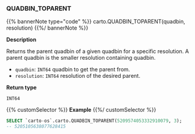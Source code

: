 ### QUADBIN_TOPARENT

{{% bannerNote type="code" %}}
carto.QUADBIN_TOPARENT(quadbin, resolution)
{{%/ bannerNote %}}

**Description**

Returns the parent quadbin of a given quadbin for a specific resolution. A parent quadbin is the smaller resolution containing quadbin.

* `quadbin`: `INT64` quadbin to get the parent from.
* `resolution`: `INT64` resolution of the desired parent.

**Return type**

`INT64`

{{% customSelector %}}
**Example**
{{%/ customSelector %}}

```sql
SELECT `carto-os`.carto.QUADBIN_TOPARENT(5209574053332910079, 3);
-- 5205105638077628415
```